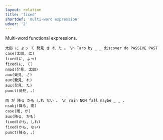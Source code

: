 ```yaml
---
layout: relation
title: 'fixed'
shortdef: 'multi-word expression'
udver: '2'
---
```


Multi-word functional expressions.

~~~ sdparse
太郎 に よっ て 発見 さ れ た 。 \n Taro by _ _ discover do PASSIVE PAST
case(太郎, に)
fixed(に, よっ)
fixed(に, て)
nmod(発見, 太郎)
aux(発見, さ)
aux(発見, れ)
aux(発見, た)
punct(発見, 。)
~~~

~~~ sdparse
雨 が 降る かも しれ ない 。 \n rain NOM fall maybe _ _ .
nsubj(降る, 雨)
case(雨, が)
aux(降る, かも)
fixed(かも, しれ)
fixed(かも, ない)
punct(降る, 。)
~~~
<!-- Interlanguage links updated Po 6. listopadu 2023, 21:42:55 CET -->
